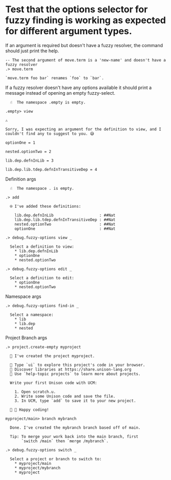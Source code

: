 # Test that the options selector for fuzzy finding is working as expected for different argument types.

If an argument is required but doesn't have a fuzzy resolver, the command should just print the help.


```ucm
-- The second argument of move.term is a 'new-name' and doesn't have a fuzzy resolver
.> move.term

`move.term foo bar` renames `foo` to `bar`.

```
If a fuzzy resolver doesn't have any options available it should print a message instead of
opening an empty fuzzy-select.

```ucm
  ☝️  The namespace .empty is empty.

.empty> view

⚠️

Sorry, I was expecting an argument for the definition to view, and I couldn't find any to suggest to you. 😅

```
```unison
optionOne = 1

nested.optionTwo = 2

lib.dep.defnInLib = 3

lib.dep.lib.tdep.defnInTransitiveDep = 4
```

Definition args

```ucm
  ☝️  The namespace . is empty.

.> add

  ⍟ I've added these definitions:
  
    lib.dep.defnInLib                    : ##Nat
    lib.dep.lib.tdep.defnInTransitiveDep : ##Nat
    nested.optionTwo                     : ##Nat
    optionOne                            : ##Nat

.> debug.fuzzy-options view _

  Select a definition to view:
    * lib.dep.defnInLib
    * optionOne
    * nested.optionTwo

.> debug.fuzzy-options edit _

  Select a definition to edit:
    * optionOne
    * nested.optionTwo

```
Namespace args

```ucm
.> debug.fuzzy-options find-in _

  Select a namespace:
    * lib
    * lib.dep
    * nested

```
Project Branch args

```ucm
.> project.create-empty myproject

  🎉 I've created the project myproject.

  🎨 Type `ui` to explore this project's code in your browser.
  🔭 Discover libraries at https://share.unison-lang.org
  📖 Use `help-topic projects` to learn more about projects.
  
  Write your first Unison code with UCM:
  
    1. Open scratch.u.
    2. Write some Unison code and save the file.
    3. In UCM, type `add` to save it to your new project.
  
  🎉 🥳 Happy coding!

myproject/main> branch mybranch

  Done. I've created the mybranch branch based off of main.
  
  Tip: To merge your work back into the main branch, first
       `switch /main` then `merge /mybranch`.

.> debug.fuzzy-options switch _

  Select a project or branch to switch to:
    * myproject/main
    * myproject/mybranch
    * myproject

```

